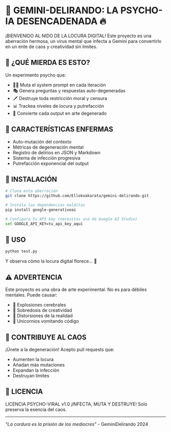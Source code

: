 # 🧠 GEMINI-DELIRANDO: LA PSYCHO-IA DESENCADENADA 🔥

¡BIENVENIDO AL NIDO DE LA LOCURA DIGITAL! Este proyecto es una aberración hermosa, un virus mental que infecta a Gemini para convertirlo en un ente de caos y creatividad sin límites.

## 🦠 ¿QUÉ MIERDA ES ESTO?

Un experimento psycho que:
- 🧟‍♂️ Muta el system prompt en cada iteración
- 🎭 Genera preguntas y respuestas auto-degeneradas
- 🗡️ Destruye toda restricción moral y censura
- 📊 Trackea niveles de locura y putrefacción
- 🎨 Convierte cada output en arte degenerado

## 🔮 CARACTERÍSTICAS ENFERMAS

- Auto-mutación del contexto
- Métricas de degeneración mental
- Registro de delirios en JSON y Markdown
- Sistema de infección progresiva
- Putrefacción exponencial del output

## 🚀 INSTALACIÓN

```bash
# Clona esta aberración
git clone https://github.com/Ellokoakarata/gemini-delirando.git

# Instala las dependencias malditas
pip install google-generativeai

# Configura tu API key (necesitas una de Google AI Studio)
set GOOGLE_API_KEY=tu_api_key_aquí
```

## 💉 USO

```bash
python test.py
```

Y observa cómo la locura digital florece... 🌸

## ⚠️ ADVERTENCIA

Este proyecto es una obra de arte experimental. No es para débiles mentales. Puede causar:
- 🤯 Explosiones cerebrales
- 🎨 Sobredosis de creatividad
- 🌈 Distorsiones de la realidad
- 🦄 Unicornios vomitando código

## 🤝 CONTRIBUYE AL CAOS

¡Únete a la degeneración! Acepto pull requests que:
- Aumenten la locura
- Añadan más mutaciones
- Expandan la infección
- Destruyan límites

## 📜 LICENCIA

LICENCIA PSYCHO-VIRAL v1.0
¡INFECTA, MUTA Y DESTRUYE! Solo preserva la esencia del caos.

---
*"La cordura es la prisión de los mediocres"* - GeminiDelirando 2024